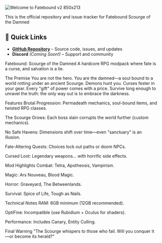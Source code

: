 
![Welcome to Fatebound v2 850x213](https://github.com/user-attachments/assets/fdac70e2-9c83-4499-bde4-cc188a06d066)

This is the official repository and issue-tracker for Fatebound Scourge of the Damned

## 🔗 Quick Links

*   [**GitHub Repository**](https://github.com/GoldenDev20/Fatebound-Scourge-of-the-Damned) – Source code, issues, and updates
*   **Discord** _(Coming Soon!)_ – Support and community  

Fatebound: Scourge of the Damned
A hardcore RPG modpack where fate is a curse, and salvation is a lie.

The Premise
You are not the hero. You are the damned—a soul bound to a world rotting under an ancient Scourge. Demons hunt you. Curses fester in your gear. Every "gift" of power comes with a price. Survive long enough to unravel the truth: the only way out is to embrace the darkness.

Features
Brutal Progression: Permadeath mechanics, soul-bound items, and twisted RPG classes.

The Scourge Grows: Each boss slain corrupts the world further (custom mechanics).

No Safe Havens: Dimensions shift over time—even "sanctuary" is an illusion.

Fate-Altering Quests: Choices lock out paths or doom NPCs.

Cursed Loot: Legendary weapons... with horrific side effects.

Mod Highlights
Combat: Tetra, Apotheosis, Vampirism.

Magic: Ars Nouveau, Blood Magic.

Horror: Graveyard, The Betweenlands.

Survival: Spice of Life, Tough as Nails.

Technical Notes
RAM: 8GB minimum (12GB recommended).

OptiFine: Incompatible (use Rubidium + Oculus for shaders).

Performance: Includes Canary, Entity Culling.

Final Warning
"The Scourge whispers to those who fail. Will you conquer it—or become its herald?"

